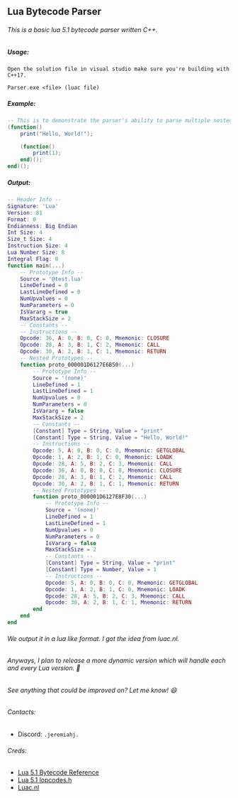 ## Lua Bytecode Parser
###### This is a basic lua 5.1 bytecode parser written C++.

##### Usage:
```
Open the solution file in visual studio make sure you're building with C++17.

Parser.exe <file> (luac file)
```


##### Example:
```lua
-- This is to demonstrate the parser's ability to parse multiple nested prototypes.
(function()
	print("Hello, World!");

	(function()
		print(1);
	end)();
end)();
```

##### Output:
```lua
-- Header Info --
Signature: 'Lua'
Version: 81
Format: 0
Endianness: Big Endian
Int Size: 4
Size_t Size: 4
Instruction Size: 4
Lua Number Size: 8
Integral Flag: 0
function main(...)
    -- Prototype Info --
    Source = '@test.lua'
    LineDefined = 0
    LastLineDefined = 0
    NumUpvalues = 0
    NumParameters = 0
    IsVararg = true
    MaxStackSize = 2
    -- Constants --
    -- Instructions --
    Opcode: 36, A: 0, B: 0, C: 0, Mnemonic: CLOSURE
    Opcode: 28, A: 3, B: 1, C: 2, Mnemonic: CALL
    Opcode: 30, A: 2, B: 1, C: 1, Mnemonic: RETURN
    -- Nested Prototypes --
    function proto_000001D6127E6B50(...)
        -- Prototype Info --
        Source = '(none)'
        LineDefined = 1
        LastLineDefined = 1
        NumUpvalues = 0
        NumParameters = 0
        IsVararg = false
        MaxStackSize = 2
        -- Constants --
        [Constant] Type = String, Value = "print"
        [Constant] Type = String, Value = "Hello, World!"
        -- Instructions --
        Opcode: 5, A: 0, B: 0, C: 0, Mnemonic: GETGLOBAL
        Opcode: 1, A: 2, B: 1, C: 0, Mnemonic: LOADK
        Opcode: 28, A: 5, B: 2, C: 3, Mnemonic: CALL
        Opcode: 36, A: 0, B: 0, C: 0, Mnemonic: CLOSURE
        Opcode: 28, A: 3, B: 1, C: 2, Mnemonic: CALL
        Opcode: 30, A: 2, B: 1, C: 1, Mnemonic: RETURN
        -- Nested Prototypes --
        function proto_000001D6127E8F30(...)
            -- Prototype Info --
            Source = '(none)'
            LineDefined = 1
            LastLineDefined = 1
            NumUpvalues = 0
            NumParameters = 0
            IsVararg = false
            MaxStackSize = 2
            -- Constants --
            [Constant] Type = String, Value = "print"
            [Constant] Type = Number, Value = 1
            -- Instructions --
            Opcode: 5, A: 0, B: 0, C: 0, Mnemonic: GETGLOBAL
            Opcode: 1, A: 2, B: 1, C: 0, Mnemonic: LOADK
            Opcode: 28, A: 5, B: 2, C: 3, Mnemonic: CALL
            Opcode: 30, A: 2, B: 1, C: 1, Mnemonic: RETURN
        end
    end
end
```

###### We output it in a lua like format. I got the idea from luac.nl.
###### Anyways, I plan to release a more dynamic version which will handle each and every Lua version. :pray:
###### See anything that could be improved on? Let me know! :smile:
###### Contacts:
- Discord: `.jeremiahj.`

###### Creds:
- [Lua 5.1 Bytecode Reference](https://archive.org/details/a-no-frills-intro-to-lua-5.1-vm-instructions)
- [Lua 5.1 lopcodes.h](https://www.lua.org/source/5.1/lopcodes.h.html)
- [Luac.nl](http://luac.nl/)
